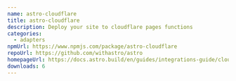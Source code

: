 ```yaml
---
name: astro-cloudflare
title: astro-cloudflare
description: Deploy your site to cloudflare pages functions
categories:
  - adapters
npmUrl: https://www.npmjs.com/package/astro-cloudflare
repoUrl: https://github.com/withastro/astro
homepageUrl: https://docs.astro.build/en/guides/integrations-guide/cloudflare/
downloads: 6
---
```

